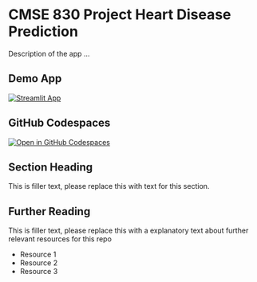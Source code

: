 # CMSE 830 Project Heart Disease Prediction

Description of the app ...

## Demo App

[![Streamlit App](https://static.streamlit.io/badges/streamlit_badge_black_white.svg)](https://heart-disease-pred.streamlit.app/)

## GitHub Codespaces

[![Open in GitHub Codespaces](https://github.com/codespaces/badge.svg)](https://codespaces.new/streamlit/app-starter-kit?quickstart=1)

## Section Heading

This is filler text, please replace this with text for this section.

## Further Reading

This is filler text, please replace this with a explanatory text about further relevant resources for this repo
- Resource 1
- Resource 2
- Resource 3
